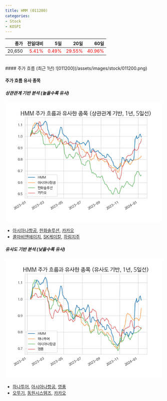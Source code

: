 ```yaml
---
title: HMM (011200)
categories:
- Stock
- KOSPI
---
```


|종가|전일대비|5일|20일|60일|
|---:|-------:|--:|---:|---:|
|20,650|<span style="color: red">5.41%</span>|<span style="color: red">0.49%</span>|<span style="color: red">29.55%</span>|<span style="color: red">40.96%</span>|

<!-- more -->
<br>
#### 주가 흐름 (최근 1년)
![011200](/assets/images/stock/011200.png)

#### 주가 흐름 유사 종목

##### 상관관계 기반 분석 (높을수록 유사)
![011200](/assets/images/stock/011200_corr.png)
- [아시아나항공](/020560/), [한화솔루션](/009830/), [카카오](/035720/)
- [콜마비앤에이치](/200130/), [SK케미칼](/285130/), [하림지주](/003380/)

##### 유사도 기반 분석 (낮을수록 유사)	
![011200](/assets/images/stock/011200_sim.png)
- [하나투어](/039130/), [아시아나항공](/020560/), [영풍](/000670/)
- [오뚜기](/007310/), [동원시스템즈](/014820/), [카카오](/035720/)